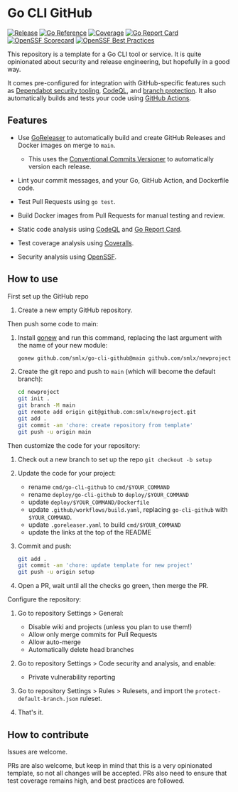 # Go CLI GitHub

[![Release](https://github.com/smlx/go-cli-github/actions/workflows/release.yaml/badge.svg)](https://github.com/smlx/go-cli-github/actions/workflows/release.yaml)
[![Go Reference](https://pkg.go.dev/badge/github.com/smlx/go-cli-github.svg)](https://pkg.go.dev/github.com/smlx/go-cli-github)
[![Coverage](https://coveralls.io/repos/github/smlx/go-cli-github/badge.svg?branch=main)](https://coveralls.io/github/smlx/go-cli-github?branch=main)
[![Go Report Card](https://goreportcard.com/badge/github.com/smlx/go-cli-github)](https://goreportcard.com/report/github.com/smlx/go-cli-github)
[![OpenSSF Scorecard](https://api.securityscorecards.dev/projects/github.com/smlx/go-cli-github/badge)](https://securityscorecards.dev/viewer/?uri=github.com/smlx/go-cli-github)
[![OpenSSF Best Practices](https://www.bestpractices.dev/projects/8168/badge)](https://www.bestpractices.dev/projects/8168)

This repository is a template for a Go CLI tool or service.
It is quite opinionated about security and release engineering, but hopefully in a good way.

It comes pre-configured for integration with GitHub-specific features such as [Dependabot security tooling](https://docs.github.com/en/code-security/dependabot), [CodeQL](https://codeql.github.com/), and [branch protection](https://docs.github.com/en/repositories/configuring-branches-and-merges-in-your-repository/managing-protected-branches/about-protected-branches).
It also automatically builds and tests your code using [GitHub Actions](https://docs.github.com/en/actions).

## Features

* Use [GoReleaser](https://goreleaser.com/) to automatically build and create GitHub Releases and Docker images on merge to `main`.

    * This uses the [Conventional Commits Versioner](https://github.com/smlx/ccv) to automatically version each release.

* Lint your commit messages, and your Go, GitHub Action, and Dockerfile code.
* Test Pull Requests using `go test`.
* Build Docker images from Pull Requests for manual testing and review.
* Static code analysis using [CodeQL](https://codeql.github.com/) and [Go Report Card](https://goreportcard.com/).
* Test coverage analysis using [Coveralls](https://coveralls.io/).
* Security analysis using [OpenSSF](https://securityscorecards.dev).

## How to use

First set up the GitHub repo

1. Create a new empty GitHub repository.

Then push some code to main:

1. Install [gonew](https://go.dev/blog/gonew) and run this command, replacing the last argument with the name of your new module:

    ```bash
    gonew github.com/smlx/go-cli-github@main github.com/smlx/newproject
    ```

1. Create the git repo and push to `main` (which will become the default branch):

    ```bash
    cd newproject
    git init .
    git branch -M main
    git remote add origin git@github.com:smlx/newproject.git
    git add .
    git commit -am 'chore: create repository from template'
    git push -u origin main
    ```

Then customize the code for your repository:

1. Check out a new branch to set up the repo `git checkout -b setup`

1. Update the code for your project:

    * rename `cmd/go-cli-github` to `cmd/$YOUR_COMMAND`
    * rename `deploy/go-cli-github` to `deploy/$YOUR_COMMAND`
    * update `deploy/$YOUR_COMMAND/Dockerfile`
    * update `.github/workflows/build.yaml`, replacing `go-cli-github` with `$YOUR_COMMAND`.
    * update `.goreleaser.yaml` to build `cmd/$YOUR_COMMAND`
    * update the links at the top of the README

1. Commit and push:

    ```bash
    git add .
    git commit -am 'chore: update template for new project'
    git push -u origin setup
    ```
1. Open a PR, wait until all the checks go green, then merge the PR.

Configure the repository:

1. Go to repository Settings > General:

    * Disable wiki and projects (unless you plan to use them!)
    * Allow only merge commits for Pull Requests
    * Allow auto-merge
    * Automatically delete head branches

1. Go to repository Settings > Code security and analysis, and enable:

    * Private vulnerability reporting

1. Go to repository Settings > Rules > Rulesets, and import the `protect-default-branch.json` ruleset.

1. That's it.

## How to contribute

Issues are welcome.

PRs are also welcome, but keep in mind that this is a very opinionated template, so not all changes will be accepted.
PRs also need to ensure that test coverage remains high, and best practices are followed.
